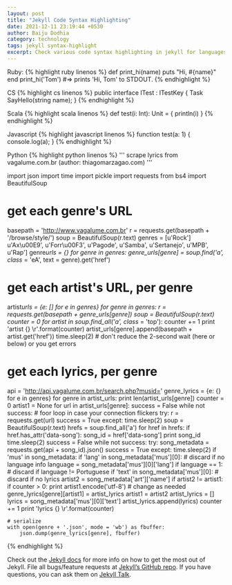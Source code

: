 ```yaml
---
layout: post
title: "Jekyll Code Syntax Highlighting"
date: 2021-12-11 23:19:44 +0530
author: Baiju Dodhia
category: technology
tags: jekyll syntax-highlight
excerpt: Check various code syntax highlighting in jekyll for languages such as Ruby, CS, JavaScript. 
---
```


Ruby:
{% highlight ruby linenos %}
def print_hi(name)
    puts "Hi, #{name}"
end
print_hi('Tom')
#=> prints 'Hi, Tom' to STDOUT.
{% endhighlight %}

CS
{% highlight cs linenos %}
public interface ITest : ITestKey
{
    Task<string> SayHello(string name);
}
{% endhighlight %}

Scala
{% highlight scala linenos %}
def test(i: Int): Unit = {
    println(i)
}
{% endhighlight %}

Javascript
{% highlight javascript linenos %}
function test(a: 1) {
    console.log(a);
}
{% endhighlight %}

Python
{% highlight python linenos %}
'''
scrape lyrics from vagalume.com.br
(author: thiagomarzagao.com)
'''

import json
import time
import pickle
import requests
from bs4 import BeautifulSoup

# get each genre's URL

basepath = 'http://www.vagalume.com.br'
r = requests.get(basepath + '/browse/style/')
soup = BeautifulSoup(r.text)
genres = [u'Rock']
u'Ax\u00E9',
u'Forr\u00F3',
u'Pagode',
u'Samba',
u'Sertanejo',
u'MPB',
u'Rap']
genre*urls = {}
for genre in genres:
genre_urls[genre] = soup.find('a', class* = 'eA', text = genre).get('href')

# get each artist's URL, per genre

artist*urls = {e: [] for e in genres}
for genre in genres:
r = requests.get(basepath + genre_urls[genre])
soup = BeautifulSoup(r.text)
counter = 0
for artist in soup.find_all('a', class* = 'top'):
counter += 1
print 'artist {} \r'.format(counter)
artist_urls[genre].append(basepath + artist.get('href'))
time.sleep(2) # don't reduce the 2-second wait (here or below) or you get errors

# get each lyrics, per genre

api = 'http://api.vagalume.com.br/search.php?musid='
genre_lyrics = {e: {} for e in genres}
for genre in artist_urls:
print len(artist_urls[genre])
counter = 0
artist1 = None
for url in artist_urls[genre]:
success = False
while not success: # foor loop in case your connection flickers
try:
r = requests.get(url)
success = True
except:
time.sleep(2)
soup = BeautifulSoup(r.text)
hrefs = soup.find_all('a')
for href in hrefs:
if href.has_attr('data-song'):
song_id = href['data-song']
print song_id
time.sleep(2)
success = False
while not success:
try:
song_metadata = requests.get(api + song_id).json()
success = True
except:
time.sleep(2)
if 'mus' in song_metadata:
if 'lang' in song_metadata['mus'][0]: # discard if no language info
language = song_metadata['mus'][0]['lang']
if language == 1: # discard if language != Portuguese
if 'text' in song_metadata['mus'][0]: # discard if no lyrics
artist2 = song_metadata['art']['name']
if artist2 != artist1:
if counter > 0:
print artist1.encode('utf-8') # change as needed
genre_lyrics[genre][artist1] = artist_lyrics
artist1 = artist2
artist_lyrics = []
lyrics = song_metadata['mus'][0]['text']
artist_lyrics.append(lyrics)
counter += 1
print 'lyrics {} \r'.format(counter)

    # serialize
    with open(genre + '.json', mode = 'wb') as fbuffer:
        json.dump(genre_lyrics[genre], fbuffer)

{% endhighlight %}

Check out the [Jekyll docs][jekyll-docs] for more info on how to get the most out of Jekyll. File all bugs/feature requests at [Jekyll’s GitHub repo][jekyll-gh]. If you have questions, you can ask them on [Jekyll Talk][jekyll-talk].

[jekyll-docs]: http://jekyllrb.com/docs/home
[jekyll-gh]: https://github.com/jekyll/jekyll
[jekyll-talk]: https://talk.jekyllrb.com/
